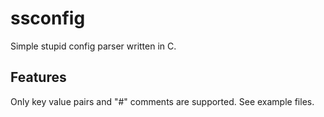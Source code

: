 # ssconfig
Simple stupid config parser written in C.

## Features
Only key value pairs and "#" comments are supported.
See example files.
